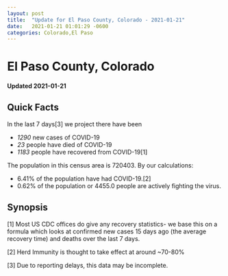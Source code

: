 ```yaml
---
layout: post
title:  "Update for El Paso County, Colorado - 2021-01-21"
date:   2021-01-21 01:01:29 -0600
categories: Colorado,El Paso
---
```


# El Paso County, Colorado
#### Updated 2021-01-21

## Quick Facts

In the last 7 days[3] we project there have been
- *1290* new cases of COVID-19
- *23* people have died of COVID-19
- *1183* people have recovered from COVID-19[1]

The population in this census area is 720403. By our calculations:
- 6.41% of the population have had COVID-19.[2]
- 0.62% of the population or 4455.0 people are actively fighting the virus.

## Synopsis




[1] Most US CDC offices do give any recovery statistics- we base this on a formula which looks at confirmed new cases
15 days ago (the average recovery time) and deaths over the last 7 days.

[2] Herd Immunity is thought to take effect at around ~70-80%

[3] Due to reporting delays, this data may be incomplete.
 
    